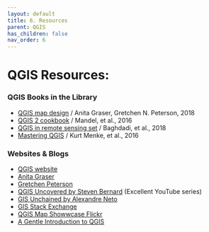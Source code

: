 ```yaml
---
layout: default
title: 6. Resources
parent: QGIS
has_children: false
nav_order: 6
---
```


# QGIS Resources:

### QGIS Books in the Library

- [QGIS map design](http://libraries.colorado.edu/record=b10308695~S3) / Anita Graser, Gretchen N. Peterson, 2018
- [QGIS 2 cookbook](http://libraries.colorado.edu/record=b8949548~S3) / Mandel, et al., 2016
- [QGIS in remote sensing set](http://libraries.colorado.edu/record=b10171987~S3) / Baghdadi, et al., 2018
- [Mastering QGIS](http://libraries.colorado.edu/record=b8949546~S3) / Kurt Menke, et al., 2016

### Websites & Blogs

- [QGIS website](https://qgis.org)
- [Anita Graser](https://anitagraser.com)
- [Gretchen Peterson](http:///www.gretchenpeterson.com/blog/)
- [QGIS Uncovered by Steven Bernard](https://www.youtube.com/playlist?list=PL7HotvlLKHCs9nD1fFUjSOsZrsnctyV2R) (Excellent YouTube series)
- [GIS Unchained by Alexandre Neto](https://gisunchained.wordpress.com/)
- [GIS Stack Exchange](http://gis.stackexchange.com/)
- [QGIS Map Showwcase Flickr](https://www.flickr.com/groups/qgis/pool/)
- [A Gentle Introduction to QGIS](https://docs.qgis.org/3.4/en/docs/gentle_gis_introduction/)



[QGIS0]: img/QGIS0.png "QGIS logo."
[QGIS1]: img/QGIS1.png "The QGIS user interface."
[QGIS2]: img/QGIS2.png "There are many ways to add data using the Manage Layers Toolbar."
[QGIS3]: img/QGIS3.png "Add SpatiaLite data button."
[QGIS4]: img/QGIS4.png "Add SpatiaLite Layers dialog box."
[QGIS5]: img/QGIS5.png "The Style tab on the Layer Properties window."
[QGIS6]: img/QGIS6.png "Add a join button."
[QGIS7]: img/QGIS7.png "Joining a text file to a layer's attribute table."
[QGIS8]: img/QGIS8.png "Styling a layer by graduated symbols"
[QGIS9]: img/QGIS9.png "Styling a choropleth map"
[QGIS10]: img/QGIS10.png "Adding a new Print Layout."
[QGIS11]: img/QGIS11.png "The Print Layout interface."
[QGIS12]: img/QGIS12.png "Useful Print Layout tools."
[QGIS13]: img/QGIS13.png "Print Layout item properties."
[QGIS14]: img/QGIS14.png "Plugin Menu"
[QGIS15]: img/QGIS15.png "Plugin Repository"
[QGIS16]: img/QGIS16.png "Vector tools"
[QGIS17]: img/QGIS17.png "Raster tools"
[QGIS18]: img/QGIS18.png "Toolbox button"
[QGIS19]: img/QGIS19.png "The Toolbox"
[QGIS20]: img/QGIS20.png "Points in Polygon"
[QGIS21]: img/QGIS21.png "Count Points in Polygon"
[QGIS22]: img/QGIS22.png "Points in Poly dialog"
[QGIS23]: img/QGIS23.png "Raster Analysis Menu"
[QGIS24]: img/QGIS24.png "Hillshade options"
[QGIS25]: img/QGIS25.png "Hillshade result"
[QGIS26]: img/QGIS26.png "Pretty map"
[QGIS27]: img/QGIS27.png "New Layout Button"
[QGIS28]: img/QGIS28.png "Use this tool to adjust the map within the frame"
[QGIS29]: img/QGIS29.png "Map layout export tools"
[VECTOR]: https://upload.wikimedia.org/wikipedia/commons/3/38/Simple_vector_map.svg "Source: wikimedia"
